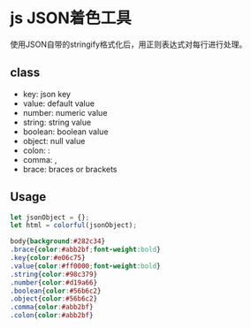 # js JSON着色工具 

使用JSON自带的stringify格式化后，用正则表达式对每行进行处理。 

## class 
- key: json key 
- value: default value  
- number: numeric value 
- string: string value 
- boolean: boolean value 
- object: null value 
- colon: :  
- comma: , 
- brace: braces or brackets 

## Usage

```javascript
let jsonObject = {};
let html = colorful(jsonObject);
```

```css
body{background:#282c34}
.brace{color:#abb2bf;font-weight:bold}
.key{color:#e06c75}
.value{color:#ff0000;font-weight:bold}
.string{color:#98c379}
.number{color:#d19a66}
.boolean{color:#56b6c2}
.object{color:#56b6c2}
.comma{color:#abb2bf}
.colon{color:#abb2bf}
```
